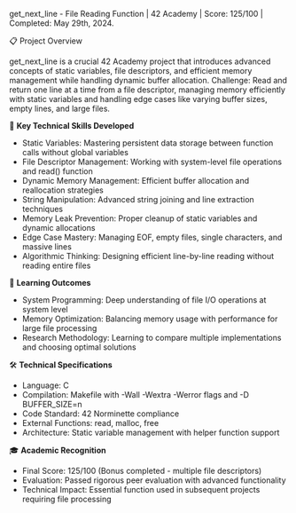 get_next_line - File Reading Function | 42 Academy | Score: 125/100 | Completed: May 29th, 2024.

📋 Project Overview

get_next_line is a crucial 42 Academy project that introduces advanced concepts of static variables, file descriptors, and efficient memory management while handling dynamic buffer allocation.
Challenge: Read and return one line at a time from a file descriptor, managing memory efficiently with static variables and handling edge cases like varying buffer sizes, empty lines, and large files.  

🔧 **Key Technical Skills Developed**

- Static Variables: Mastering persistent data storage between function calls without global variables
- File Descriptor Management: Working with system-level file operations and read() function
- Dynamic Memory Management: Efficient buffer allocation and reallocation strategies
- String Manipulation: Advanced string joining and line extraction techniques
- Memory Leak Prevention: Proper cleanup of static variables and dynamic allocations
- Edge Case Mastery: Managing EOF, empty files, single characters, and massive lines
- Algorithmic Thinking: Designing efficient line-by-line reading without reading entire files

🚀 **Learning Outcomes**

- System Programming: Deep understanding of file I/O operations at system level
- Memory Optimization: Balancing memory usage with performance for large file processing
- Research Methodology: Learning to compare multiple implementations and choosing optimal solutions

🛠️ **Technical Specifications**

- Language: C
- Compilation: Makefile with -Wall -Wextra -Werror flags and -D BUFFER_SIZE=n
- Code Standard: 42 Norminette compliance
- External Functions: read, malloc, free
- Architecture: Static variable management with helper function support

🎓 **Academic Recognition**

- Final Score: 125/100 (Bonus completed - multiple file descriptors)
- Evaluation: Passed rigorous peer evaluation with advanced functionality
- Technical Impact: Essential function used in subsequent projects requiring file processing
